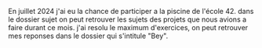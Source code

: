 En juillet 2024 j'ai eu la chance de participer a la piscine de l'école 42.
dans le dossier sujet on peut retrouver les sujets des projets que nous avions a faire durant ce mois.
j'ai resolu le maximum d'exercices, on peut retrouver mes reponses dans le dossier qui s'intitule "Bey".

